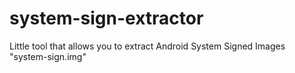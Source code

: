 # system-sign-extractor
Little tool that allows you to extract Android System Signed Images "system-sign.img"
